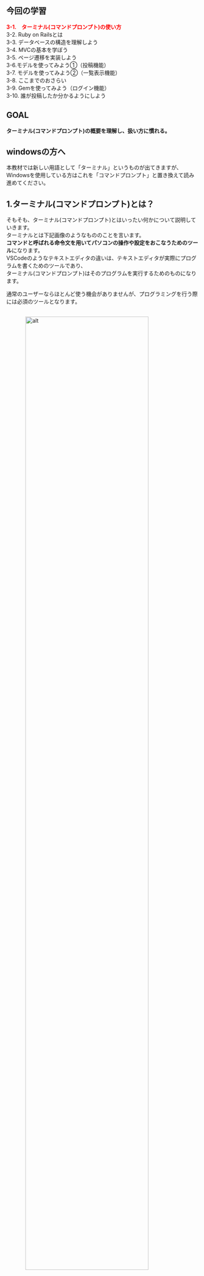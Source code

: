 <div id='md31'>


## 今回の学習  
<font color="Red"><b>3-1.　ターミナル(コマンドプロンプト)の使い方</b></font>  
3-2. Ruby on Railsとは  
3-3. データベースの構造を理解しよう  
3-4. MVCの基本を学ぼう  
3-5. ページ遷移を実装しよう  
3-6.モデルを使ってみよう①（投稿機能）  
3-7. モデルを使ってみよう②（一覧表示機能）  
3-8. ここまでのおさらい  
3-9. Gemを使ってみよう（ログイン機能）  
3-10. 誰が投稿したか分かるようにしよう  

## GOAL  

**ターミナル(コマンドプロンプト)の概要を理解し、扱い方に慣れる。**  

## windowsの方へ  

本教材では新しい用語として「ターミナル」というものが出てきますが、Windowsを使用している方はこれを「コマンドプロンプト」と置き換えて読み進めてください。  

## 1.ターミナル(コマンドプロンプト)とは？  

そもそも、ターミナル(コマンドプロンプト)とはいったい何かについて説明していきます。  
ターミナルとは下記画像のようなもののことを言います。  
**コマンドと呼ばれる命令文を用いてパソコンの操作や設定をおこなうためのツール**になります。  
VSCodeのようなテキストエディタの違いは、テキストエディタが実際にプログラムを書くためのツールであり、  
ターミナル(コマンドプロンプト)はそのプログラムを実行するためのものになります。  

通常のユーザーならほとんど使う機会がありませんが、プログラミングを行う際には必須のツールとなります。  

![alt](http://stocker.jp/500W/img/terminal-1.jpg)  

Macユーザーの方は、「Command」+「スペース」でSpotlightと言う検索ウィンドウが出てくると思います。  
そこで「ターミナル」と記入してエンターを押すとターミナルが起動されます。  

Windowsユーザーの方は「Windows」ボタンをクリックすると検索画面が出ると思います。そこで「cmd」あるいは「コマンドプロンプト」と記入し、エンターを押すとコマンドプロンプトが起動されます。  


## 2.ターミナル(コマンドプロンプト)の見方  

ターミナル(コマンドプロンプト)の基本操作を行う前にターミナルの見方について基本を説明していきます。  

![ターミナル.png](https://qiita-image-store.s3.amazonaws.com/0/202861/3e6b78d8-bbbb-85e0-34c3-d3ab74399b0c.png)  

上の画像が初期画面となります。(色が違うと思いますがあまり気にしないでください。)  
コンピュータ名と言うところには恐らくご自身の名前が書かれていると思います。  
ディレクトリ名というところには、「自分が今どこの階層にいるのか」と言うことが記載されています。  
詳しくは後述します。

## 3.階層構造について学ぼう  

![スクリーンショット 2018-05-27 11.52.20.png](https://qiita-image-store.s3.amazonaws.com/0/202861/34a7724a-57cc-a6be-f81c-27f714c79223.png)  

**ディレクトリとは、「フォルダ」のこと**と思って結構です。例えば、以前に作成していた「homepage」フォルダを思い出してください。  
「homepage」フォルダには「image」フォルダ、「js」フォルダ、[stylesheet」フォルダ、「homepage.html」があったと思います。  
これは**親子関係**のようになっており、「homepage」がこれら四つを含んでいる形になります。  

また、前章では扱っていなかったですが、フォルダの中に更にフォルダを作成することも可能です。  
例えば、今回の図のように「stylesheet」フォルダの中に、「sample」フォルダや「onigiri」フォルダを作成することができます。  
(みんなは「sample」フォルダや「onigiri」フォルダを作成する必要はありません。)  
すると、「sample」フォルダからすると、「stylesheet」は親のフォルダになります。  


## 4.【Mac向け】ターミナル基本コマンドについて学んでいこう！  

階層構造について大方理解をしたら、次にターミナルの基本コマンドについて学んでいきましょう。  

一番基本的なコマンドは以下にまとめてみました。  


### (1) ls コマンド  
現在自分のいるフォルダ(カレントディレクトリ)にあるファイルの一覧を表示することができます。（listの略）  

```:ターミナル

  ls  #現在自分のいるフォルダにあるファイルやディレクトリを表示する  

```

### (2) cd コマンド  
現在自分のいるフォルダから、指定したフォルダやファイルに移動する。（change directoryの略）  
移動できるのは階層としては一段ずつ降りていくイメージ。  
ただし、cd ~/　ではホームディレクトリといって一番大元のフォルダに移動することができます。  

```:ターミナル

  cd test.html  # testテストというファイルに移動する

  cd ~/  #ホームディレクトリに移動する

  cd ..  #一つ上の階層のファイルに移動する

```

### (3) pwd コマンド  
現在自分のいるフォルダのパスを表示する。（print working directoryの略）  
パスとは、全体の中でどこの階層にいるのかと言う住所みたいなものと思ってもらえればOKです。  

```:ターミナル

  pwd   #現在自分のいるフォルダのパスを表示する

```

上に書いてある全ての操作を一通りしたものが下記の画像になります。  

![スクリーンショット 2018-05-27 12.28.37.png](https://qiita-image-store.s3.amazonaws.com/0/202861/0ddd8654-d311-fe73-447f-69451af6fcb6.png)


更に、詳しく知りたい方は[こちら](https://qiita.com/ryouzi/items/f9dee1540a04a0bfb9a3)をご覧下さい。  

## 5.【Windows向け】コマンドプロンプトの基本コマンドについて学んでいこう！   

※原則、Macのターミナルの操作とあまり代わりはありません。ターミナルでは「$」のところがコマンドプロンプトでは「¥」であると思います。参考に、ターミナルのコマンド説明のところも見てみましょう。  


### (1) cd コマンド

現在表示されているディレクトリ（カレントディレクトリ）を表示することができます。コマンドを打ち実行するだけで確認できます。  

また、「cd パス」を入力するとカレントディレクトリを変更することができます。この際、指定するパスは、現在のカレントディレクトリを基準として指定する必要があります。  

 

### (2) dirコマンド  

dirと入力すると、現在自分のいるフォルダの情報とその下にあるファイルやフォルダーの一覧が表示されます。  
また、「dir パス」とすることで、指定したパスに含まれるファイルなどを表示することも可能です。  

更に詳しく知りたい方は[こちら](https://techacademy.jp/magazine/5318)をご覧ください。  



# まとめ  
以下を理解しているか確認しましょう。全て理解できていれば完璧！  

☑️ 階層構造を理解した。  
☑️ ターミナル(コマンドプロンプト)の使い方の基本を理解した。  


https://drive.google.com/open?id=177KPST8E-XwZObujWQwjXNprq11VxsXk  
↑こちらに作成例のZipファイルがあります！  
ダウンロードして展開してみてください！  

内容、盛り沢山だったと思います。  
何度か読み返して見ましょう。  
お疲れ様でした！  

# 記録フォームの送信  

ここまでお疲れ様です！  
最後にみなさんが本記事をいつ終えたか記録すること、また本記事をさらにいいものにするために以下のフォームに記入いただけると嬉しいです！  

[アンケートフォーム](https://docs.google.com/forms/d/e/1FAIpQLSeCG2_5OOOE_LRmIjaj4G3ix5Ab2Kb8SrMIUz6bjhWoviuOGA/viewform?usp=sf_link)  

アンケートの後にある理解度クイズの回答です。  
こちらクイズに答えた後に答え合わせようとして、活用してください。  

[アンケート理解度問題の回答](https://drive.google.com/open?id=1NwtL965EHrujcwO1AP2fFZdPHkpRmRYLBejh61x-mCM)  

</div>
<style scoped>
#md31 img{
   display:block;
    margin: 30px auto;
    width:80%;
    height:auto;
}

  </style>